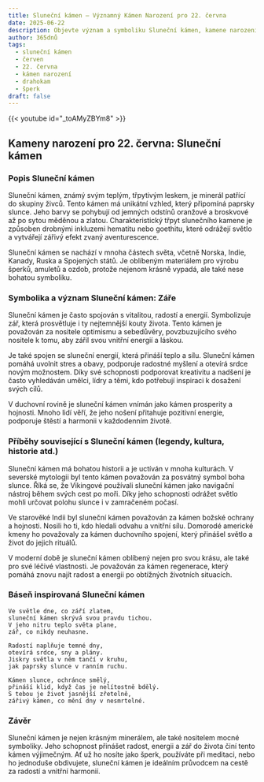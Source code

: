 ```yaml
---
title: Sluneční kámen – Významný Kámen Narození pro 22. června
date: 2025-06-22
description: Objevte význam a symboliku Sluneční kámen, kamene narození pro 22. června, který symbolizuje Záře. Přečtěte si legendy a inspirující příběhy.
author: 365dnů
tags:
  - sluneční kámen
  - červen
  - 22. června
  - kámen narození
  - drahokam
  - šperk
draft: false
---
```


{{< youtube id="_toAMyZBYm8" >}}


## Kameny narození pro 22. června: Sluneční kámen

### Popis Sluneční kámen

Sluneční kámen, známý svým teplým, třpytivým leskem, je minerál patřící do skupiny živců. Tento kámen má unikátní vzhled, který připomíná paprsky slunce. Jeho barvy se pohybují od jemných odstínů oranžové a broskvové až po sytou měděnou a zlatou. Charakteristický třpyt slunečního kamene je způsoben drobnými inkluzemi hematitu nebo goethitu, které odrážejí světlo a vytvářejí zářivý efekt zvaný aventurescence.

Sluneční kámen se nachází v mnoha částech světa, včetně Norska, Indie, Kanady, Ruska a Spojených států. Je oblíbeným materiálem pro výrobu šperků, amuletů a ozdob, protože nejenom krásně vypadá, ale také nese bohatou symboliku.

### Symbolika a význam Sluneční kámen: Záře

Sluneční kámen je často spojován s vitalitou, radostí a energií. Symbolizuje zář, která prosvětluje i ty nejtemnější kouty života. Tento kámen je považován za nositele optimismu a sebedůvěry, povzbuzujícího svého nositele k tomu, aby zářil svou vnitřní energií a láskou.

Je také spojen se sluneční energií, která přináší teplo a sílu. Sluneční kámen pomáhá uvolnit stres a obavy, podporuje radostné myšlení a otevírá srdce novým možnostem. Díky své schopnosti podporovat kreativitu a nadšení je často vyhledáván umělci, lídry a těmi, kdo potřebují inspiraci k dosažení svých cílů.

V duchovní rovině je sluneční kámen vnímán jako kámen prosperity a hojnosti. Mnoho lidí věří, že jeho nošení přitahuje pozitivní energie, podporuje štěstí a harmonii v každodenním životě.

### Příběhy související s Sluneční kámen (legendy, kultura, historie atd.)

Sluneční kámen má bohatou historii a je uctíván v mnoha kulturách. V severské mytologii byl tento kámen považován za posvátný symbol boha slunce. Říká se, že Vikingové používali sluneční kámen jako navigační nástroj během svých cest po moři. Díky jeho schopnosti odrážet světlo mohli určovat polohu slunce i v zamračeném počasí.

Ve starověké Indii byl sluneční kámen považován za kámen božské ochrany a hojnosti. Nosili ho ti, kdo hledali odvahu a vnitřní sílu. Domorodé americké kmeny ho považovaly za kámen duchovního spojení, který přinášel světlo a život do jejich rituálů.

V moderní době je sluneční kámen oblíbený nejen pro svou krásu, ale také pro své léčivé vlastnosti. Je považován za kámen regenerace, který pomáhá znovu najít radost a energii po obtížných životních situacích.

### Báseň inspirovaná Sluneční kámen

```
Ve světle dne, co září zlatem,  
sluneční kámen skrývá svou pravdu tichou.  
V jeho nitru teplo světa plane,  
zář, co nikdy neuhasne.

Radostí naplňuje temné dny,  
otevírá srdce, sny a plány.  
Jiskry světla v něm tančí v kruhu,  
jak paprsky slunce v ranním ruchu.

Kámen slunce, ochránce smělý,  
přináší klid, když čas je nelítostně bdělý.  
S tebou je život jasnější zřetelně,  
zářivý kámen, co mění dny v nesmrtelné.
```

### Závěr

Sluneční kámen je nejen krásným minerálem, ale také nositelem mocné symboliky. Jeho schopnost přinášet radost, energii a zář do života činí tento kámen výjimečným. Ať už ho nosíte jako šperk, používáte při meditaci, nebo ho jednoduše obdivujete, sluneční kámen je ideálním průvodcem na cestě za radostí a vnitřní harmonií.
